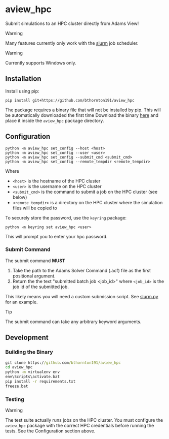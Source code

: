 # aview_hpc

Submit simulations to an HPC cluster directly from Adams View!

> [!WARNING]
> Many features currently only work with the [slurm](https://slurm.schedmd.com/) job scheduler.

> [!WARNING]
> Currently supports Windows only.

## Installation

Install using pip:
```shell
pip install git+https://github.com/bthornton191/aview_hpc
```

The package requires a binary file that will not be installed by pip. This will be automatically 
downloaded the first time Download the binary 
[here](https://github.com/bthornton191/aview_hpc/releases/latest/download/aview_hpc.exe)
and place it inside the `aview_hpc` package directory. 


## Configuration

```shell
python -m aview_hpc set_config --host <host>
python -m aview_hpc set_config --user <user>
python -m aview_hpc set_config --submit_cmd <submit_cmd>
python -m aview_hpc set_config --remote_tempdir <remote_tempdir>
```

Where 
- `<host>` is the hostname of the HPC cluster
- `<user>` is the username on the HPC cluster
- `<submit_cmd>` is the command to submit a job on the HPC cluster (see below)
- `<remote_tempdir>` is a directory on the HPC cluster where the simulation files will be copied to

To securely store the password, use the `keyring` package:
```shell
python -m keyring set aview_hpc <user>
```
This will prompt you to enter your hpc password.

### Submit Command

The submit command **MUST** 

1. Take the path to the Adams Solver Command (.acf) file as the first positional argument. 
2. Return the the text "submitted batch job <job_id>" where `<job_id>` is the job id of the submitted job. 

This likely means you will need a custom submission script. See [slurm.py](hpc_scripts/slurm.py) for an example.

> [!TIP]
> The submit command can take any arbitrary keyword arguments.


## Development

### Building the Binary
```bat
git clone https://github.com/bthornton191/aview_hpc
cd aview_hpc
python -m virtualenv env
env\Scripts\activate.bat
pip install -r requirements.txt
freeze.bat
```

### Testing

> [!WARNING]
> The test suite actually runs jobs on the HPC cluster. You must configure the `aview_hpc` package 
> with the correct HPC credentials before running the tests. See the Configuration section above.
 
